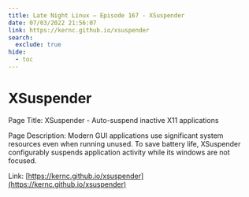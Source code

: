 ```yaml
---
title: Late Night Linux – Episode 167 - XSuspender
date: 07/03/2022 21:56:07
link: https://kernc.github.io/xsuspender
search:
  exclude: true
hide:
  - toc
---
```


# XSuspender

Page Title: XSuspender - Auto-suspend inactive X11 applications

Page Description: Modern GUI applications use significant system resources even when running unused. To save battery life, XSuspender configurably suspends application activity while its windows are not focused. 

Link: [https://kernc.github.io/xsuspender](https://kernc.github.io/xsuspender)